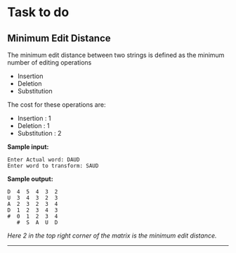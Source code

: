 # Task to do
## Minimum Edit Distance
The minimum edit distance between two strings is defined as the minimum number of editing operations
- Insertion
- Deletion
- Substitution

The cost for these operations are:
- Insertion : 1
- Deletion : 1
- Substitution : 2

**Sample input:** 
```
Enter Actual word: DAUD      
Enter word to transform: SAUD
```
**Sample output:** 
```
D  4  5  4  3  2 
U  3  4  3  2  3
A  2  3  2  3  4
D  1  2  3  4  3
#  0  1  2  3  4
   #  S  A  U  D
```
*Here 2 in the top right corner of the matrix is the minimum edit distance.*

---